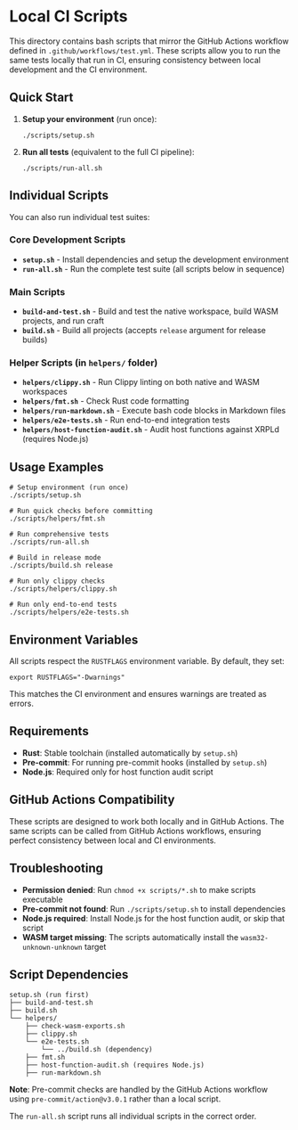 # Local CI Scripts

This directory contains bash scripts that mirror the GitHub Actions workflow defined in `.github/workflows/test.yml`.
These scripts allow you to run the same tests locally that run in CI, ensuring consistency between local development and
the CI environment.

## Quick Start

1. **Setup your environment** (run once):
   ```shell
   ./scripts/setup.sh
   ```

2. **Run all tests** (equivalent to the full CI pipeline):
   ```shell
   ./scripts/run-all.sh
   ```

## Individual Scripts

You can also run individual test suites:

### Core Development Scripts

- **`setup.sh`** - Install dependencies and setup the development environment
- **`run-all.sh`** - Run the complete test suite (all scripts below in sequence)

### Main Scripts

- **`build-and-test.sh`** - Build and test the native workspace, build WASM projects, and run craft
- **`build.sh`** - Build all projects (accepts `release` argument for release builds)

### Helper Scripts (in `helpers/` folder)

- **`helpers/clippy.sh`** - Run Clippy linting on both native and WASM workspaces
- **`helpers/fmt.sh`** - Check Rust code formatting
- **`helpers/run-markdown.sh`** - Execute bash code blocks in Markdown files
- **`helpers/e2e-tests.sh`** - Run end-to-end integration tests
- **`helpers/host-function-audit.sh`** - Audit host functions against XRPLd (requires Node.js)

## Usage Examples

```shell
# Setup environment (run once)
./scripts/setup.sh

# Run quick checks before committing
./scripts/helpers/fmt.sh

# Run comprehensive tests
./scripts/run-all.sh

# Build in release mode
./scripts/build.sh release

# Run only clippy checks
./scripts/helpers/clippy.sh

# Run only end-to-end tests
./scripts/helpers/e2e-tests.sh
```

## Environment Variables

All scripts respect the `RUSTFLAGS` environment variable. By default, they set:

```shell
export RUSTFLAGS="-Dwarnings"
```

This matches the CI environment and ensures warnings are treated as errors.

## Requirements

- **Rust**: Stable toolchain (installed automatically by `setup.sh`)
- **Pre-commit**: For running pre-commit hooks (installed by `setup.sh`)
- **Node.js**: Required only for host function audit script

## GitHub Actions Compatibility

These scripts are designed to work both locally and in GitHub Actions. The same scripts can be called from GitHub
Actions workflows, ensuring perfect consistency between local and CI environments.

## Troubleshooting

- **Permission denied**: Run `chmod +x scripts/*.sh` to make scripts executable
- **Pre-commit not found**: Run `./scripts/setup.sh` to install dependencies
- **Node.js required**: Install Node.js for the host function audit, or skip that script
- **WASM target missing**: The scripts automatically install the `wasm32-unknown-unknown` target

## Script Dependencies

```
setup.sh (run first)
├── build-and-test.sh
├── build.sh
└── helpers/
    ├── check-wasm-exports.sh
    ├── clippy.sh
    └── e2e-tests.sh
        └── ../build.sh (dependency)
    ├── fmt.sh
    ├── host-function-audit.sh (requires Node.js)
    ├── run-markdown.sh
```

**Note**: Pre-commit checks are handled by the GitHub Actions workflow using `pre-commit/action@v3.0.1` rather than a
local script.

The `run-all.sh` script runs all individual scripts in the correct order.
